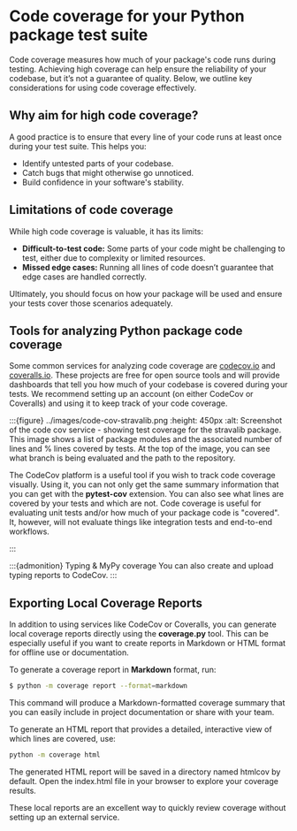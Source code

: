 # Code coverage for your Python package test suite

Code coverage measures how much of your package's code runs during testing.
Achieving high coverage can help ensure the reliability of your codebase, but
it’s not a guarantee of quality. Below, we outline key considerations for
using code coverage effectively.

## Why aim for high code coverage?

A good practice is to ensure that every line of your code runs at least once
during your test suite. This helps you:

- Identify untested parts of your codebase.
- Catch bugs that might otherwise go unnoticed.
- Build confidence in your software's stability.

## Limitations of code coverage

While high code coverage is valuable, it has its limits:

- **Difficult-to-test code:** Some parts of your code might be challenging to
  test, either due to complexity or limited resources.
- **Missed edge cases:** Running all lines of code doesn’t guarantee that edge
  cases are handled correctly.

Ultimately, you should focus on how your package will be used and ensure your
tests cover those scenarios adequately.

## Tools for analyzing Python package code coverage

Some common services for analyzing code coverage are [codecov.io](https://codecov.io/) and [coveralls.io](https://coveralls.io/). These projects are free for open source tools and will provide dashboards that tell you how much of your codebase is covered during your tests. We recommend setting up an account (on either CodeCov or Coveralls) and using it to keep track of your code coverage.

:::{figure} ../images/code-cov-stravalib.png
:height: 450px
:alt: Screenshot of the code cov service - showing test coverage for the stravalib package. This image shows a list of package modules and the associated number of lines and % lines covered by tests. At the top of the image, you can see what branch is being evaluated and the path to the repository.

The CodeCov platform is a useful tool if you wish to track code coverage visually. Using it, you can not only get the same summary information that you can get with the **pytest-cov** extension. You can also see what lines are covered by your tests and which are not. Code coverage is useful for evaluating unit tests and/or how much of your package code is "covered". It, however, will not evaluate things like integration tests and end-to-end workflows.

:::



:::{admonition} Typing & MyPy coverage
You can also create and upload typing reports to CodeCov.
:::

## Exporting Local Coverage Reports

In addition to using services like CodeCov or Coveralls, you can generate local coverage reports directly using the **coverage.py** tool. This can be especially useful if you want to create reports in Markdown or HTML format for offline use or documentation.

To generate a coverage report in **Markdown** format, run:

```bash
$ python -m coverage report --format=markdown
```
This command will produce a Markdown-formatted coverage summary that you can easily include in project documentation or share with your team.

To generate an HTML report that provides a detailed, interactive view of which lines are covered, use:

```bash
python -m coverage html
```

The generated HTML report will be saved in a directory named htmlcov by default. Open the index.html file in your browser to explore your coverage results.

These local reports are an excellent way to quickly review coverage without setting up an external service.
